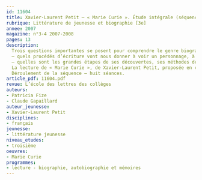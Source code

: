 ```yaml
---
id: 11604
title: Xavier-Laurent Petit – « Marie Curie ». Étude intégrale (séquence)
rubrique: Littérature de jeunesse et biographie [3e]
annee: 2007
magazine: n°3-4 2007-2008
pages: 13
description: 
  Trois questions importantes se posent pour comprendre le genre biographique – 
  – quels procédés d’écriture vont nous donner à voir un personnage, à parcourir (ou reconstruire) un destin hors du commun et les sentiments, les hésitations, le quotidien, les interactions entre vie professionnelle et vie familiale de l’héroïne ?
  – quelles sont les grandes étapes de ses découvertes, ses méthodes de recherches, ses interrogations ? Mais aussi, qu’est-ce qu’être une femme scientifique et, qui plus est, immigrée au début du XXe siècle ?
  La lecture de « Marie Curie », de Xavier-Laurent Petit, proposée en classe de français, pourrait être reprise et développée par le professeur de sciences. La perpétuelle marche en avant de la recherche avec ses hésitations, ses erreurs, ses interrogations nouvelles peut être également soulignée ; la méthode expérimentale interrogée – une nouvelle découverte répond à une hypothèse de travail mais  engendre à son tour de nouvelles questions, amène d’autres incertitudes. L’étude proposée dans cet article suppose une lecture intégrale préalable. Elle est en effet d’ordre analytique et implique une mise à distance.
  Déroulement de la séquence – huit séances.
article_pdf: 11604.pdf
revue: L’école des lettres des collèges
auteurs:
- Patricia Fize
- Claude Gapaillard
auteur_jeunesse:
- Xavier-Laurent Petit
disciplines:
- français
jeunesse:
- littérature jeunesse
niveau_etudes:
- troisième
oeuvres:
- Marie Curie
programmes:
- lecture - biographie, autobiographie et mémoires
---
```

